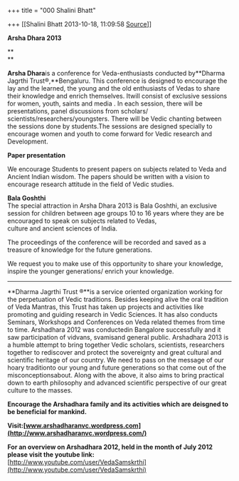 +++
title = "000 Shalini Bhatt"

+++
[[Shalini Bhatt	2013-10-18, 11:09:58 [Source](https://groups.google.com/g/samskrita/c/4p9x2MCQ7fg)]]



**Arsha Dhara 2013**

**  
**

**Arsha Dhara**is a conference for Veda-enthusiasts conducted by**Dharma Jagrthi Trust®,**Bengaluru. This conference is designed to encourage the lay and the learned, the young and the old enthusiasts of Vedas to share their knowledge and enrich themselves. Itwill consist of exclusive sessions for women, youth, saints and media . In each session, there will be presentations, panel discussions from scholars/ scientists/researchers/youngsters. There will be Vedic chanting between the sessions done by students.The sessions are designed specially to encourage women and youth to come forward for Vedic research and Development.



**Paper presentation**

We encourage Students to present papers on subjects related to Veda and Ancient Indian wisdom. The papers should be written with a vision to encourage research attitude in the field of Vedic studies.  
  

**Bala Goshthi**  
The special attraction in Arsha Dhara 2013 is Bala Goshthi, an exclusive session for children between age groups 10 to 16 years where they are be encouraged to speak on subjects related to Vedas,  
culture and ancient sciences of India.  
  
The proceedings of the conference will be recorded and saved as a treasure of knowledge for the future generations.  
  
We request you to make use of this opportunity to share your knowledge, inspire the younger generations/ enrich your knowledge.

****

**Dharma Jagrthi Trust ®**is a service oriented organization working for the perpetuation of Vedic traditions. Besides keeping alive the oral tradition of Veda Mantras, this Trust has taken up projects and activities like promoting and guiding research in Vedic Sciences. It has also conducts Seminars, Workshops and Conferences on Veda related themes from time to time. Arshadhara 2012 was conductedin Bangalore successfully and it saw participation of vidvans, svamisand general public. Arshadhara 2013 is a humble attempt to bring together Vedic scholars, scientists, researchers together to rediscover and protect the sovereignty and great cultural and scientific heritage of our country. We need to pass on the message of our hoary traditionto our young and future generations so that come out of the misconceptionsabout. Along with the above, it also aims to bring practical down to earth philosophy and advanced scientific perspective of our great culture to the masses.  
  
**Encourage the Arshadhara family and its activities which are deisgned to be beneficial for mankind.**  



**Visit:[www.arshadharanvc.wordpress.com](http://www.arshadharanvc.wordpress.com/)**



**For an overview on Arshadhara 2012, held in the month of July 2012 please visit the youtube link:**[http://www.youtube.com/user/VedaSamskrthi](http://www.youtube.com/user/VedaSamskrthi)


